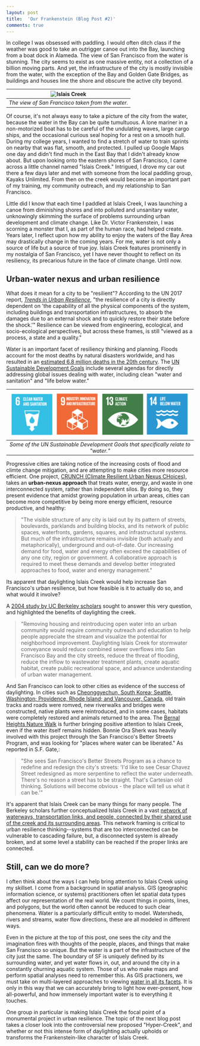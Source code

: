 ```yaml
---
layout: post
title:  'Our Frankenstein (Blog Post #2)'
comments: true
---
```


In college I was obsessed with paddling. I would often ditch class if the weather was good to take an outrigger canoe out into the Bay, launching from a boat dock in Alameda. The view of San Francisco from the water is stunning. The city seems to exist as one massive entity, not a collection of a billion moving parts. And yet, the infrastructure of the city is mostly invisible from the water, with the exception of the Bay and Golden Gate Bridges, as buildings and houses line the shore and obscure the active city beyond.

| ![Islais Creek](https://raw.githubusercontent.com/sburtner/critical_infrastructure/master/images/view_of_SF1_edited.png) | 
|:--:| 
| *The view of San Francisco taken from the water.* |

Of course, it's not always easy to take a picture of the city from the water, because the water in the Bay can be quite tumultuous. A lone mariner in a non-motorized boat has to be careful of the undulating waves, large cargo ships, and the occasional curious seal hoping for a rest on a smooth hull. During my college years, I wanted to find a stretch of water to train sprints on nearby that was flat, smooth, and protected. I pulled up Google Maps one day and didn't find much in the East Bay that I didn't already know about. But upon looking onto the eastern shores of San Francisco, I came across a little channel named "Islais Creek." Intrigued, I drove my car out there a few days later and met with someone from the local paddling group, Kayaks Unlimited. From then on the creek would become an important part of my training, my community outreach, and my relationship to San Francisco.

Little did I know that each time I paddled at Islais Creek, I was launching a canoe from diminishing shores and into polluted and unsanitary water, unknowingly skimming the surface of problems surrounding urban development and climate change. Like Dr. Victor Frankenstein, I was scorning a monster that I, as part of the human race, had helped create. Years later, I reflect upon how my ability to enjoy the waters of the Bay Area may drastically change in the coming years. For me, water is not only a source of life but a source of true joy. Islais Creek features prominently in my nostalgia of San Francisco, yet I have never thought to reflect on its resiliency, its precarious future in the face of climate change. Until now.


## Urban-water nexus and urban resilience

What does it mean for a city to be "resilient"? According to the UN 2017 report, [*Trends in Urban Resilience*](https://unhabitat.org/books/trends-in-urban-resilience-2017/), "the resilience of a city is directly dependent on 'the capability of all the physical components of the system, including buildings and transportation infrastructures, to absorb the damages due to an external shock and to quickly restore their state before the shock.'" Resilience can be viewed from engineering, ecological, and socio-ecological perspectives, but across these frames, is still "viewed as a process, a state and a quality."

Water is an important facet of resiliency thinking and planning. Floods account for the most deaths by natural disasters worldwide, and has resulted in an [estimated 6.8 million deaths in the 20th century](http://currents.plos.org/disasters/index.html%3Fp=6695.html). The [UN Sustainable Development Goals](https://sustainabledevelopment.un.org/?menu=1300) include several agendas for directly addressing global issues dealing with water, including clean "water and sanitation" and "life below water."

| ![Islais Creek](https://raw.githubusercontent.com/sburtner/critical_infrastructure/master/images/UNSDG.png) | 
|:--:| 
| *Some of the UN Sustainable Development Goals that specifically relate to "water."* |

Progressive cities are taking notice of the increasing costs of flood and climte change mitigation, and are attempting to make cities more resource efficient. One project, [CRUNCH (Climate Resilient Urban Nexus CHoices)](https://www.eco-business.com/opinion/how-the-urban-nexus-will-make-your-city-more-resource-efficient/), takes an **urban-nexus approach** that treats water, energy, and waste in one interconnected system, rather than independent silos. By doing so, they present evidence that amidst growing population in urban areas, cities can become more competitive by being more energy efficient, resource productive, and healthy: 

> "The visible structure of any city is laid out by its pattern of streets, boulevards, parklands and building blocks, and its network of public spaces, waterfronts, gardens, squares, and infrastructural systems. But much of the infrastructure remains invisible (both actually and metaphorically), underground and out-of-date.
> Our increasing demand for food, water and energy often exceed the capabilities of any one city, region or government.  A collaborative approach is required to meet these demands and develop better integrated approaches to food, water and energy management."

Its apparent that daylighting Islais Creek would help increase San Francisco's urban resilience, but how feasible is it to actually do so, and what would it involve?

A [2004 study by UC Berkeley scholars](https://escholarship.org/content/qt8t5919qf/qt8t5919qf.pdf) sought to answer this very question, and highlighted the benefits of daylighting the creek.

> "Removing housing and reintroducing open water into an urban community would require community outreach and education to help people appreciate the stream and visualize the potential for neighborhood improvement. Daylighting Islais Creek for stormwater conveyance would reduce combined sewer overflows into San Francisco Bay and the city streets, reduce the threat of flooding, reduce the inflow to wastewater treatment plants, create aquatic habitat, create public recreational space, and advance understanding of urban water management.

And San Francisco can look to other cities as evidence of the success of daylighting. In cities such as [Cheonggyechun, South Korea; Seattle, Washington; Providence, Rhode Island; and Vancouver, Canada](https://sf.streetsblog.org/2010/04/16/what-can-sf-learn-from-other-cities-urban-water-projects/), old train tracks and roads were romved, new riverwalks and bridges were constructed, native plants were reintroduced, and in some cases, habitats were completely restored and animals returned to the area. The [Bernal Heights Nature Walk](https://www.sfgate.com/homeandgarden/article/S-F-history-lesson-runs-through-Islais-Creek-3176646.php#photo-2312654) is further bringing positive attention to Islais Creek, even if the water itself remains hidden. Bonnie Ora Sherk was heavily involved with this project through the San Francisco's Better Streets Program, and was looking for "places where water can be liberated." As reported in S.F. Gate,:
> "She sees San Francisco's Better Streets Program as a chance to redefine and redesign the city's streets: 'I'd like to see Cesar Chavez Street redesigned as more serpentine to reflect the water underneath. There's no reason a street has to be straight. That's Cartesian old thinking. Solutions will become obvious - the place will tell us what it can be.'"

It's apparent that Islais Creek can be many things for many people. The Berkeley scholars further conceptualized Islais Creek in a vast [network of waterways, transportation links, and people, connected by their shared use of the creek and its surrounding areas](https://www.sewsf.org/reports/Islais%20Creek_FINAL_low.pdf). This network framing is critical to urban resilience thinking--systems that are too interconnected can be vulnerable to cascading failure, but, a disconnected system is already broken, and at some level a stability can be reached if the proper links are connected.


## Still, can we do more?

I often think about the ways I can help bring attention to Islais Creek using my skillset. I come from a background in spatial analysis. GIS (geographic information science, or systems) practitioners often let spatial data types affect our representation of the real world. We count things in points, lines, and polygons, but the world often cannot be reduced to such clear phenomena. Water is a particularly difficult entity to model. Watersheds, rivers and streams, water flow directions, these are all modeled in different ways.

Even in the picture at the top of this post, one sees the city and the imagination fires with thoughts of the people, places, and things that make San Francisco so unique. But the water is a part of the infrastructure of the city just the same. The boundary of SF is uniquely defined by its surrounding water, and yet water flows in, out, and around the city in a constantly churning aquatic system. Those of us who make maps and perform spatial analyses need to remember this. As GIS practioners, we must take on multi-layered approaches to viewing [water in all its facets](https://sburtner.github.io/starterkit/). It is only in this way that we can accurately bring to light how ever-present, how all-powerful, and how immensely important water is to everything it touches.

One group in particular is making Islais Creek the focal point of a monumental project in urban resilience. The topic of the next blog post takes a closer look into the controversial new proposed "Hyper-Creek", and whether or not this intense form of daylighting actually upholds or transforms the Frankenstein-like character of Islais Creek.






